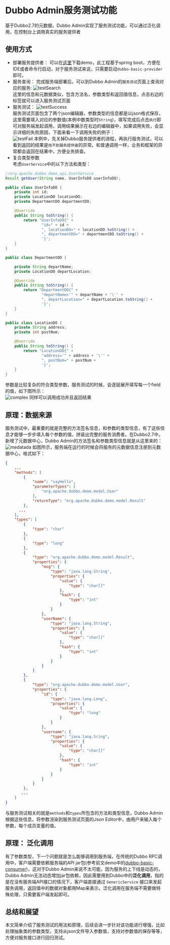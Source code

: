 # Dubbo Admin服务测试功能  
基于Dubbo2.7的元数据，Dubbo Admin实现了服务测试功能，可以通过泛化调用，在控制台上调用真实的服务提供者

## 使用方式
* 部署服务提供者： 可以在[这里](https://github.com/nzomkxia/dubbo-demo)下载demo，此工程基于spring boot，方便在IDE或者命令行启动，对于服务测试来说，只需要启动`dubbo-basic-provider`即可。
* 服务查询： 完成服务端部署后，可以到Dubbo Admin的`服务测试`页面上查询对应的服务: 
![testSearch](../../img/blog/admin/testSearch.jpg)  
这里的信息和元数据类似，包含方法名，参数类型和返回值信息，点击右边的标签就可以进入服务测试页面  
* 服务测试：
![testSuccess](../../img/blog/admin/testSuccess.jpg)  
服务测试页面包含了两个json编辑器，参数类型的信息都是以json格式保存，这里需要填入对应的参数值(本例中数类型时`String`)，填写完成后点击`执行`即可对服务端发起调用，调用结果展示在右边的编辑器中，如果调用失败，会显示详细的失败原因，下面来看一下调用失败的例子：  
![testFail](../../img/blog/admin/testFail.jpg)
本例中，先关掉Dubbo服务提供者的进程，再执行服务测试，可以看到返回的结果是`找不到服务提供者`的异常。和普通调用一样，业务和框架的异常都会返回在结果中，方便业务排查。
* 复合类型参数   
考虑`UserService`中的以下方法和类型： 
```java
//org.apache.dubbo.demo.api.UserService
Result getUser(String name, UserInfoDO userInfoDO);
```
```java
public class UserInfoDO {
    private int id;
    private LocationDO locationDO;
    private DepartmentDO departmentDO;

    @Override
    public String toString() {
        return "UserInfoDO{" +
                "id=" + id +
                ", locationDO=" + locationDO.toString() +
                ", departmentDO=" + departmentDO.toString() +
                '}';
    }
}
```

```java
public class DepartmentDO {

    private String departName;
    private LocationDO departLocation;

    @Override
    public String toString() {
        return "DepartmentDO{" +
                "departName='" + departName + '\'' +
                ", departLocation=" + departLocation.toString() +
                '}';
    }
}
```

```java
public class LocationDO {
    private String address;
    private int postNum;

    @Override
    public String toString() {
        return "LocationDO{" +
                "address='" + address + '\'' +
                ", postNum=" + postNum +
                '}';
    }
}
```
参数是比较复杂的符合类型参数，服务测试的时候，会逐层展开填写每一个field的值，如下图所示：  
![complex](../../img/blog/admin/complex.jpg)
同样可以调用成功并且返回结果

## 原理：数据来源 
服务测试中，最重要的就是完整的方法签名信息，和参数的类型信息，有了这些信息才能够一步步填入每个参数的值，拼装出完整的服务消费者。在Dubbo2.7中，新增了元数据中心，Dubbo Admin的方法签名和参数类型信息就是从这里来的：  
![medatada](../../img/blog/admin/metadata.png)
如图所示，服务端在运行的时候会将服务的元数据信息注册到元数据中心，格式如下： 
```json
{
    ...
    "methods": [
        {
            "name": "sayHello",
            "parameterTypes": [
                "org.apache.dubbo.demo.model.User"
            ],
            "returnType": "org.apache.dubbo.demo.model.Result"
        },
      ...
    ],
    "types": [
        {
            "type": "char"
        },
        {
            "type": "long"
        },
        {
            "type": "org.apache.dubbo.demo.model.Result",
            "properties": {
                "msg": {
                    "type": "java.lang.String",
                    "properties": {
                        "value": {
                            "type": "char[]"
                        },
                        "hash": {
                            "type": "int"
                        }
                    }
                },
                "userName": {
                    "type": "java.lang.String",
                    "properties": {
                        "value": {
                            "type": "char[]"
                        },
                        "hash": {
                            "type": "int"
                        }
                    }
                }
            }
        },
        {
            "type": "org.apache.dubbo.demo.model.User",
            "properties": {
                "id": {
                    "type": "java.lang.Long",
                    "properties": {
                        "value": {
                            "type": "long"
                        }
                    }
                },
                "username": {
                    "type": "java.lang.Sring",
                    "properties": {
                        "value": {
                            "type": "char[]"
                        },
                        "hash": {
                            "type": "int"
                        }
                    }
                }
            }
        },
       ...
    ]
}
```
与服务测试相关的就是`methods`和`types`所包含的方法和类型信息，Dubbo Admin根据这些信息，将参数渲染到服务测试页面的Json Editor中，由用户来输入每个参数，每个成员变量的值。


## 原理： 泛化调用  
有了参数类型，下一个问题就是怎么能够调用到服务端，在传统的Dubbo RPC调用中，客户端需要依赖服务端的API jar包(参考前文demo中的[dubbo-basic-consumer](https://github.com/nzomkxia/dubbo-demo/tree/master/dubbo-basic-consumer))，这对于Dubbo Admin来说不太可能，因为服务的上下线是动态的，Dubbo Admin无法动态增加jar包依赖，因此需要用到Dubbo中的**泛化调用**，指的是在没有服务端API接口的情况下，客户端直接通过 `GenericService` 接口来发起服务调用，返回值中的数据对象都用Map来表示。泛化调用在服务端不需要做特殊处理，只需要客户端发起即可。

## 总结和展望  
本文简单介绍了服务测试的用法和原理，后续会进一步针对该功能进行增强，比如处理抽象类的参数类型，支持从json文件导入参数值，支持对参数值的保存等等，方便对服务接口进行回归测试。
